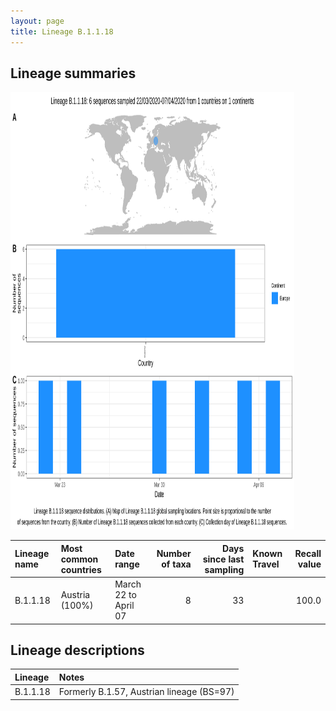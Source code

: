 ```yaml
---
layout: page
title: Lineage B.1.1.18
---
```




<h2> Lineage summaries</h2>

<img src="../assets/images/B.1.1.18.svg" alt="B.1.1.18 lineage summary figure" width="90%" height="700px" />


| Lineage name | Most common countries | Date range | Number of taxa |  Days since last sampling | Known Travel | Recall value |
|:-----|:-----|:-------|-------:|-------:|:---------|--------:|
| B.1.1.18 | Austria (100%) | March 22 to April 07 | 8 | 33 |  | 100.0 |

<h2>Lineage descriptions</h2>

| Lineage | Notes |
|:-----|:-----|
| B.1.1.18 | Formerly B.1.57, Austrian lineage (BS=97) |

